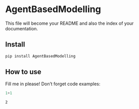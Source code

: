 AgentBasedModelling
================

<!-- WARNING: THIS FILE WAS AUTOGENERATED! DO NOT EDIT! -->

This file will become your README and also the index of your
documentation.

## Install

``` sh
pip install AgentBasedModelling
```

## How to use

Fill me in please! Don’t forget code examples:

``` python
1+1
```

    2
